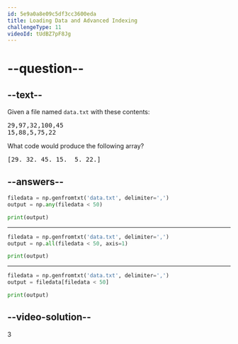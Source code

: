 ```yaml
---
id: 5e9a0a8e09c5df3cc3600eda
title: Loading Data and Advanced Indexing
challengeType: 11
videoId: tUdBZ7pF8Jg
---
```


# --question--

## --text--

Given a file named `data.txt` with these contents:

<pre>
29,97,32,100,45
15,88,5,75,22
</pre>

What code would produce the following array?

<pre>
[29. 32. 45. 15.  5. 22.]
</pre>

## --answers--

```py
filedata = np.genfromtxt('data.txt', delimiter=',')
output = np.any(filedata < 50)

print(output)
```

---

```py
filedata = np.genfromtxt('data.txt', delimiter=',')
output = np.all(filedata < 50, axis=1)

print(output)
```

---

```py
filedata = np.genfromtxt('data.txt', delimiter=',')
output = filedata[filedata < 50]

print(output)
```

## --video-solution--

3

